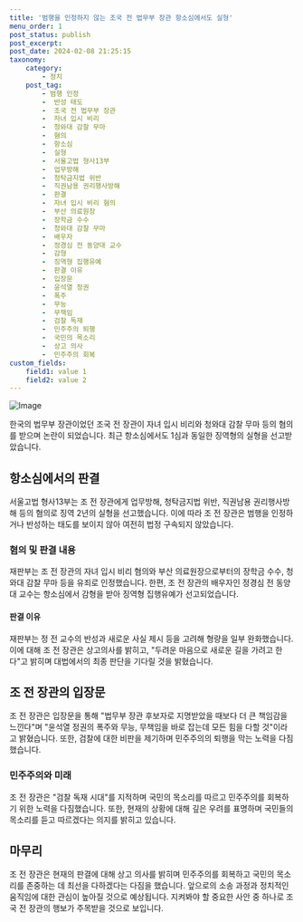 ```yaml
---
title: '범행을 인정하지 않는 조국 전 법무부 장관 항소심에서도 실형'
menu_order: 1
post_status: publish
post_excerpt: 
post_date: 2024-02-08 21:25:15
taxonomy:
    category:
        - 정치
    post_tag:
        - 범행 인정
        -  반성 태도
        -  조국 전 법무부 장관
        -  자녀 입시 비리
        -  청와대 감찰 무마
        -  혐의
        -  항소심
        -  실형
        -  서울고법 형사13부
        -  업무방해
        -  청탁금지법 위반
        -  직권남용 권리행사방해
        -  판결
        -  자녀 입시 비리 혐의
        -  부산 의료원장
        -  장학금 수수
        -  청와대 감찰 무마
        -  배우자
        -  정경심 전 동양대 교수
        -  감형
        -  징역형 집행유예
        -  판결 이유
        -  입장문
        -  윤석열 정권
        -  폭주
        -  무능
        -  무책임
        -  검찰 독재
        -  민주주의 퇴행
        -  국민의 목소리
        -  상고 의사
        -  민주주의 회복
custom_fields:
    field1: value 1
    field2: value 2
---
```


![Image](https://imgnews.pstatic.net/image/029/2024/02/08/0002854387_001_20240208192902885.jpg?type=w647)

한국의 법무부 장관이었던 조국 전 장관이 자녀 입시 비리와 청와대 감찰 무마 등의 혐의를 받으며 논란이 되었습니다. 최근 항소심에서도 1심과 동일한 징역형의 실형을 선고받았습니다.
## 항소심에서의 판결
서울고법 형사13부는 조 전 장관에게 업무방해, 청탁금지법 위반, 직권남용 권리행사방해 등의 혐의로 징역 2년의 실형을 선고했습니다. 이에 따라 조 전 장관은 범행을 인정하거나 반성하는 태도를 보이지 않아 여전히 법정 구속되지 않았습니다.
### 혐의 및 판결 내용
재판부는 조 전 장관의 자녀 입시 비리 혐의와 부산 의료원장으로부터의 장학금 수수, 청와대 감찰 무마 등을 유죄로 인정했습니다. 한편, 조 전 장관의 배우자인 정경심 전 동양대 교수는 항소심에서 감형을 받아 징역형 집행유예가 선고되었습니다.
#### 판결 이유
재판부는 정 전 교수의 반성과 새로운 사실 제시 등을 고려해 형량을 일부 완화했습니다. 이에 대해 조 전 장관은 상고의사를 밝히고, "두려운 마음으로 새로운 길을 가려고 한다"고 밝히며 대법에서의 최종 판단을 기다릴 것을 밝혔습니다.
## 조 전 장관의 입장문
조 전 장관은 입장문을 통해 "법무부 장관 후보자로 지명받았을 때보다 더 큰 책임감을 느낀다"며 "윤석열 정권의 폭주와 무능, 무책임을 바로 잡는데 모든 힘을 다할 것"이라고 밝혔습니다. 또한, 검찰에 대한 비판을 제기하며 민주주의의 퇴행을 막는 노력을 다짐했습니다.
### 민주주의와 미래
조 전 장관은 "검찰 독재 시대"를 지적하며 국민의 목소리를 따르고 민주주의를 회복하기 위한 노력을 다짐했습니다. 또한, 현재의 상황에 대해 깊은 우려를 표명하며 국민들의 목소리를 듣고 따르겠다는 의지를 밝히고 있습니다.
## 마무리
조 전 장관은 현재의 판결에 대해 상고 의사를 밝히며 민주주의를 회복하고 국민의 목소리를 존중하는 데 최선을 다하겠다는 다짐을 했습니다. 앞으로의 소송 과정과 정치적인 움직임에 대한 관심이 높아질 것으로 예상됩니다. 지켜봐야 할 중요한 사안 중 하나로 조국 전 장관의 행보가 주목받을 것으로 보입니다.

